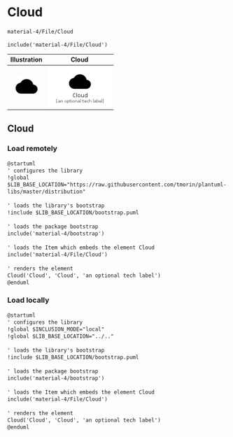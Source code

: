 # Cloud


```text
material-4/File/Cloud
```

```text
include('material-4/File/Cloud')
```



| Illustration | Cloud |
| :---: | :---: |
| ![illustration for Illustration](../../material-4/File/Cloud.png) | ![illustration for Cloud](../../material-4/File/Cloud.Local.png) |




## Cloud

### Load remotely
```plantuml
@startuml
' configures the library
!global $LIB_BASE_LOCATION="https://raw.githubusercontent.com/tmorin/plantuml-libs/master/distribution"

' loads the library's bootstrap
!include $LIB_BASE_LOCATION/bootstrap.puml

' loads the package bootstrap
include('material-4/bootstrap')

' loads the Item which embeds the element Cloud
include('material-4/File/Cloud')

' renders the element
Cloud('Cloud', 'Cloud', 'an optional tech label')
@enduml
```

### Load locally
```plantuml
@startuml
' configures the library
!global $INCLUSION_MODE="local"
!global $LIB_BASE_LOCATION="../.."

' loads the library's bootstrap
!include $LIB_BASE_LOCATION/bootstrap.puml

' loads the package bootstrap
include('material-4/bootstrap')

' loads the Item which embeds the element Cloud
include('material-4/File/Cloud')

' renders the element
Cloud('Cloud', 'Cloud', 'an optional tech label')
@enduml
```

